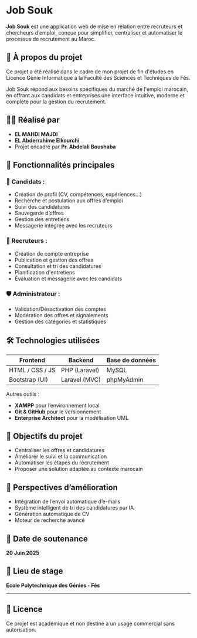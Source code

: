 # Job Souk

**Job Souk** est une application web de mise en relation entre recruteurs et chercheurs d’emploi, conçue pour simplifier, centraliser et automatiser le processus de recrutement au Maroc.

## 🚀 À propos du projet

Ce projet a été réalisé dans le cadre de mon projet de fin d'études en Licence Génie Informatique à la Faculté des Sciences et Techniques de Fès.

Job Souk répond aux besoins spécifiques du marché de l'emploi marocain, en offrant aux candidats et entreprises une interface intuitive, moderne et complète pour la gestion du recrutement.

## 👨‍💻 Réalisé par

- **EL MAHDI MAJDI**
- **EL Abderrahime Elkourchi**  
- Projet encadré par **Pr. Abdelali Boushaba**

## 🎯 Fonctionnalités principales

### 👤 Candidats :
- Création de profil (CV, compétences, expériences…)
- Recherche et postulation aux offres d’emploi
- Suivi des candidatures
- Sauvegarde d’offres
- Gestion des entretiens
- Messagerie intégrée avec les recruteurs

### 🏢 Recruteurs :
- Création de compte entreprise
- Publication et gestion des offres
- Consultation et tri des candidatures
- Planification d'entretiens
- Évaluation et messagerie avec les candidats

### 🛡️ Administrateur :
- Validation/Désactivation des comptes
- Modération des offres et signalements
- Gestion des catégories et statistiques

## 🛠️ Technologies utilisées

| Frontend             | Backend             | Base de données |
|----------------------|---------------------|------------------|
| HTML / CSS / JS      | PHP (Laravel)       | MySQL            |
| Bootstrap (UI)       | Laravel (MVC)       | phpMyAdmin       |

Autres outils :  
- **XAMPP** pour l’environnement local  
- **Git & GitHub** pour le versionnement  
- **Enterprise Architect** pour la modélisation UML

## 📌 Objectifs du projet

- Centraliser les offres et candidatures
- Améliorer le suivi et la communication
- Automatiser les étapes du recrutement
- Proposer une solution adaptée au contexte marocain

## 🔮 Perspectives d’amélioration

- Intégration de l’envoi automatique d’e-mails
- Système intelligent de tri des candidatures par IA
- Génération automatique de CV
- Moteur de recherche avancé

## 📅 Date de soutenance

**20 Juin 2025**

## 🏫 Lieu de stage

**Ecole Polytechnique des Génies - Fès**

---

## 📃 Licence

Ce projet est académique et non destiné à un usage commercial sans autorisation.
